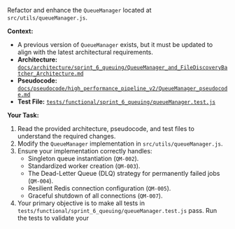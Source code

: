 Refactor and enhance the `QueueManager` located at `src/utils/queueManager.js`.

**Context:**
*   A previous version of `QueueManager` exists, but it must be updated to align with the latest architectural requirements.
*   **Architecture:** [`docs/architecture/sprint_6_queuing/QueueManager_and_FileDiscoveryBatcher_Architecture.md`](docs/architecture/sprint_6_queuing/QueueManager_and_FileDiscoveryBatcher_Architecture.md)
*   **Pseudocode:** [`docs/pseudocode/high_performance_pipeline_v2/QueueManager_pseudocode.md`](docs/pseudocode/high_performance_pipeline_v2/QueueManager_pseudocode.md)
*   **Test File:** [`tests/functional/sprint_6_queuing/queueManager.test.js`](tests/functional/sprint_6_queuing/queueManager.test.js:1)

**Your Task:**
1.  Read the provided architecture, pseudocode, and test files to understand the required changes.
2.  Modify the `QueueManager` implementation in `src/utils/queueManager.js`.
3.  Ensure your implementation correctly handles:
    *   Singleton queue instantiation (`QM-002`).
    *   Standardized worker creation (`QM-003`).
    *   The Dead-Letter Queue (DLQ) strategy for permanently failed jobs (`QM-004`).
    *   Resilient Redis connection configuration (`QM-005`).
    *   Graceful shutdown of all connections (`QM-007`).
4.  Your primary objective is to make all tests in `tests/functional/sprint_6_queuing/queueManager.test.js` pass. Run the tests to validate your 